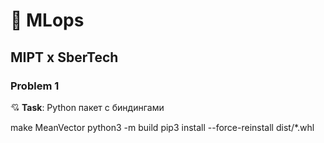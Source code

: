 # 💫 MLops
## MIPT x SberTech
### Problem 1
💘 **Task**: Python пакет с биндингами


make MeanVector
python3 -m build
pip3 install --force-reinstall dist/*.whl
